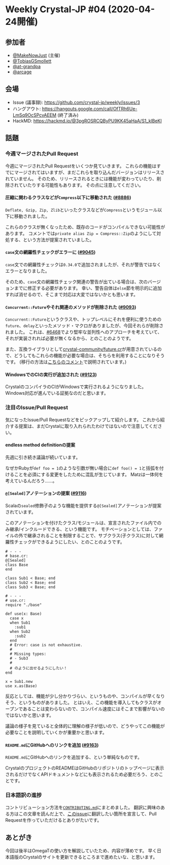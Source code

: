 # Weekly Crystal-JP #04 (2020-04-24開催)

## 参加者

- [@MakeNowJust][] (主催)
- [@TobiasGSmollett][]
- [@at-grandpa][]
- [@arcage][]

[@MakeNowJust]: https://github.com/MakeNowJust
[@TobiasGSmollett]: https://TobiasGSmollett
[@at-grandpa]: https://github.com/at-grandpa
[@arcage]: https://github.com/arcage

## 会場

- Issue (議事録): <https://github.com/crystal-jp/weekly/issues/3>
- ハングアウト: <https://hangouts.google.com/call/OfTRh6Ue-LmSq9OcSPcvAEEM> (終了済み)
- HackMD: <https://hackmd.io/@3pgROSRCQByPU9KK45aHaA/S1_klBeKI>

## 話題

### 今週マージされたPull Request

今週にマージされたPull Requestをいくつか見ていきます。
これらの機能はすでにマージされてはいますが、まだこれらを取り込んだバージョンはリリースされていません。
そのため、リリースされるときには機能が変わっていたり、削除されていたりする可能性もあります。
その点に注意してください。

#### 圧縮に関わるクラスなどが`Compress`以下に移動された ([#8886](https://github.com/crystal-lang/crystal/pull/8886))

`Deflate, Gzip, Zip, Zlib`といったクラスなどが`Compress`というモジュール以下に移動されました。

これらのクラスが無くなったため、既存のコードがコンパイルできない可能性があります。
コメントでは`private alias Zip = Compress::Zip`のようにして対処する、という方法が提案されていました。

#### `case`文の網羅性チェックがエラーに ([#9045](https://github.com/crystal-lang/crystal/pull/9045))

`case`文での網羅性チェックは`0.34.0`で追加されましたが、それが警告ではなくエラーとなりました。

そのため、`case`文の網羅性チェック関連の警告が出ている場合は、次のバージョンまでに修正する必要があります。
幸い、警告自体は`else`節を明示的に追加すれば消せるので、そこまで対応は大変ではないかとも思います。

#### `Concurrent::Future`やそれ関連のメソッドが削除された ([#9093](https://github.com/crystal-lang/crystal/pull/9093))

`Concurrent::Future`というクラスや、トップレベルにそれを便利に使うための`future`、`delay`といったメソッド・マクロがありましたが、今回それらが削除されました。
これは、[#6468](https://github.com/crystal-lang/crystal/issues/6468)でより堅牢な並列性へのアプローチを考えていて、それが実装されれば必要が無くなるから、とのことのようです。

また、互換ライブラリとして[crystal-community/future.cr](https://github.com/crystal-community/future.cr)が用意されているので、どうしてもこれらの機能が必要な場合は、そちらを利用することになりそうです。
(移行の方法は[こちらのコメント](https://github.com/crystal-lang/crystal/pull/9093#issuecomment-614790554)で説明されています。)

#### WindowsでのCIの実行が追加された ([#9123](https://github.com/crystal-lang/crystal/pull/9123))

CrystalのコンパイラのCIがWindowsで実行されるようになりました。
Windows対応が進んでいる証拠なのだと思います。

### 注目のIssue/Pull Request

気になったIssue/Pull Requestなどをピックアップして紹介します。
これから紹介する提案は、まだCrystalに取り入れられたわけではないので注意してください。

#### endless method definitionの提案

先週に引き続き議論が続いています。

なぜかRubyが`def foo = 1`のような引数が無い場合に`def foo() = 1`と括弧を付けることを必須にする変更をしたために混乱が生じています。
Matzは一体何を考えているんだろう……。

#### `@[Sealed]`アノテーションの提案 ([#9116](https://github.com/crystal-lang/crystal/issues/9116))

Scalaの`sealed`修飾子のような機能を提供する`@[Sealed]`アノテーションが提案されています。

このアノテーションを付けたクラス/モジュールは、宣言されたファイル内でのみ継承/インクルードできる、という機能です。
モチベーションとしては、ファイルの外で継承されることを制限することで、サブクラス(子クラス)に対して網羅性チェックができるようにしたい、とのことのようです。

```crystal
# - - -
# base.cr:
@[Sealed]
class Base
end

class Sub1 < Base; end
class Sub2 < Base; end
class Sub3 < Base; end

# - - -
# use.cr:
require "./base"

def use(x: Base)
  case x
  when Sub1
    :sub1
  when Sub2
    :sub2
  end
  # Error: case is not exhaustive.
  #
  # Missing types:
  # - Sub3
  #
  # のように出せるようにしたい！
end

x = Sub1.new
use x.as(Base)
```

反応としては、機能が少し分かりづらい、というものや、コンパイルが早くなりそう、というものがありました。
とはいえ、この機能を導入してもクラスがオープンであることは変わらないので、コンパイル速度にはそこまで影響がないのではないかと思います。

議論の様子を見ていると全体的に理解の様子が低いので、どうやってこの機能が必要なことを説明していくかが重要かと思います。

#### `README.md`にGitHubへのリンクを追加 ([#9163](https://github.com/crystal-lang/crystal/pull/9163))

`README.md`にGitHubへのリンクを追加する、という単純なものです。

CrystalのプロジェクトのREADMEはGitHubのリポジトリのトップページに表示されるだけでなくAPIドキュメントなどにも表示されるため必要だろう、とのことです。

### 日本語訳の進捗

コントリビューション方法を[`CONTRIBUTING.md`](https://github.com/crystal-jp/ja.crystal-lang.org/blob/master/CONTRIBUTING.md)にまとめました。
翻訳に興味のある方はこの文章を読んだ上で、[このissue](https://github.com/crystal-jp/ja.crystal-lang.org/issues/86)に翻訳したい箇所を宣言して、Pull Requestを作っていただけるとありがたいです。

## あとがき

今回は後半はOmegaTの使い方を解説していたため、内容が薄めです。
早く日本語版のCrystalのサイトを更新できるところまで進めたいな、と思います。
